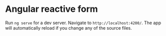# Angular reactive form

Run `ng serve` for a dev server. Navigate to `http://localhost:4200/`. The app will automatically reload if you change any of the source files.

